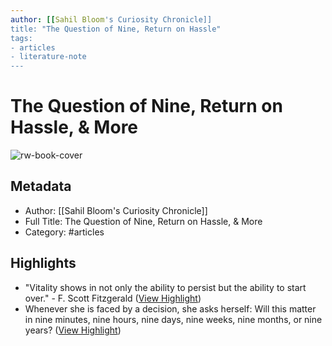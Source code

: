 ```yaml
---
author: [[Sahil Bloom's Curiosity Chronicle]]
title: "The Question of Nine, Return on Hassle"
tags: 
- articles
- literature-note
---
```

# The Question of Nine, Return on Hassle, & More

![rw-book-cover](https://readwise-assets.s3.amazonaws.com/static/images/article2.74d541386bbf.png)

## Metadata
- Author: [[Sahil Bloom's Curiosity Chronicle]]
- Full Title: The Question of Nine, Return on Hassle, & More
- Category: #articles

## Highlights
- "Vitality shows in not only the ability to persist but the ability to start over." - F. Scott Fitzgerald ([View Highlight](https://read.readwise.io/read/01h7078s9darnavy8c5qcq49kq))
- Whenever she is faced by a decision, she asks herself: Will this matter in nine minutes, nine hours, nine days, nine weeks, nine months, or nine years? ([View Highlight](https://read.readwise.io/read/01h707bdgs9a30b6zny6n74gjn))

